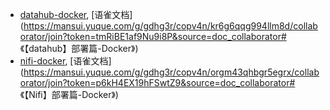 * [datahub-docker](datahub_docker/datahub-docker.md), [语雀文档](https://mansui.yuque.com/g/gdhg3r/copv4n/kr6g6qqg994llm8d/collaborator/join?token=tmRiBE1af9Nu9i8P&source=doc_collaborator# 《【datahub】部署篇-Docker》)
* [nifi-docker](datahub_docker/datahub-docker.md), [语雀文档](https://mansui.yuque.com/g/gdhg3r/copv4n/orgm43qhbgr5egrx/collaborator/join?token=p6kH4EX19hFSwtZ9&source=doc_collaborator# 《【Nifi】部署篇-Docker》)
